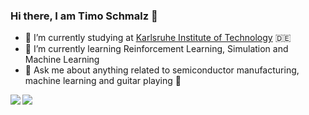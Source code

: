 ### Hi there, I am Timo Schmalz 👋

- 🔭 I’m currently studying at [Karlsruhe Institute of Technology](https://www.kit.edu) 🇩🇪
- 🌱 I’m currently learning Reinforcement Learning, Simulation and Machine Learning
- 💬 Ask me about anything related to semiconductor manufacturing, machine learning and guitar playing 🎸

<a href="https://github.com/timoSchma">
  <img align="left" src="https://github-readme-stats.vercel.app/api/top-langs/?username=timoSchma&layout=compact&count_private=true&hide_border=true&langs_count=10&hide=tex,css"/> 
</a>
<a href="https://github.com/timoSchma">
  <img align="left" src="https://github-readme-stats.vercel.app/api?username=timoSchma&show_icons=true&count_private=true&theme=default&hide_border=true&hide=issues,contribs&include_all_commits=true"/> 
</a>


<!--
**timoSchma/timoSchma** is a ✨ _special_ ✨ repository because its `README.md` (this file) appears on your GitHub profile.

Here are some ideas to get you started:

- 🔭 I’m currently working on ...
- 🌱 I’m currently learning ...
- 👯 I’m looking to collaborate on ...
- 🤔 I’m looking for help with ...
- 💬 Ask me about ...
- 📫 How to reach me: ...
- 😄 Pronouns: ...
- ⚡ Fun fact: ...
-->
